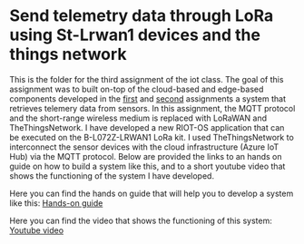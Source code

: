 # Send telemetry data through LoRa using St-Lrwan1 devices and the things network

This is the folder for the third assignment of the iot class. The goal of this assignment was to built on-top of the cloud-based and edge-based components developed in the [first](https://github.com/nictuss/iot-assignments/tree/master/simulated_devices) and [second](https://github.com/nictuss/iot-assignments/tree/master/MQTT-SN:MQTT) assignments a system that retrieves telemery data from sensors. In this assignment, the MQTT protocol and the short-range wireless medium is replaced with LoRaWAN and TheThingsNetwork. I have developed a new RIOT-OS application that can be executed on the B-L072Z-LRWAN1 LoRa kit. I used TheThingsNetwork to interconnect the sensor devices with the cloud infrastructure (Azure IoT Hub) via the MQTT protocol. Below are provided the links to an hands on guide on how to build a system like this, and to a short youtube video that shows the functioning of the system I have developed.

Here you can find the hands on guide that will help you to develop a system like this: [Hands-on guide](https://www.linkedin.com/pulse/hands-on-tutorial-3-how-retrieve-telemetry-data-from-sensors-nicoló/?published=t)

Here you can find the video that shows the functioning of this system: [Youtube video](https://youtu.be/qMlvtD95DGE)
